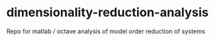 dimensionality-reduction-analysis
=================================

Repo for matlab / octave analysis of model order reduction of systems

